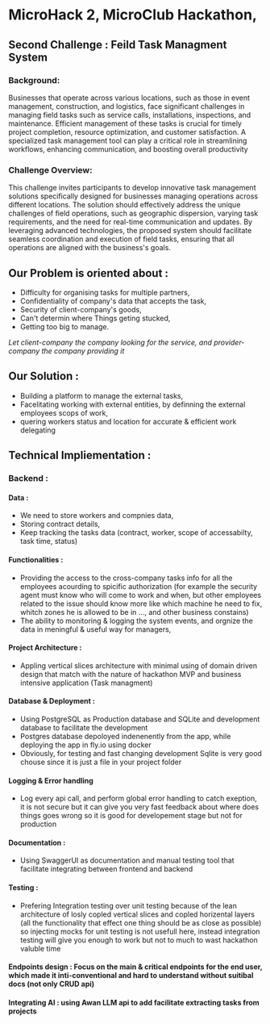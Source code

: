 # MicroHack 2, MicroClub Hackathon,

## Second Challenge : Feild Task Managment System

### Background:

Businesses that operate across various locations, such as
those in event management, construction, and logistics, face
significant challenges in managing field tasks such as service
calls, installations, inspections, and maintenance. Efficient
management of these tasks is crucial for timely project
completion, resource optimization, and customer
satisfaction. A specialized task management tool can play a
critical role in streamlining workflows, enhancing
communication, and boosting overall productivity

### Challenge Overview:

This challenge invites participants to develop innovative task
management solutions specifically designed for businesses
managing operations across different locations. The solution
should effectively address the unique challenges of field
operations, such as geographic dispersion, varying task
requirements, and the need for real-time communication
and updates. By leveraging advanced technologies, the
proposed system should facilitate seamless coordination
and execution of field tasks, ensuring that all operations are
aligned with the business's goals.

## Our Problem is oriented about :
 - Difficulty for organising tasks for multiple partners,
 - Confidentiality of company's data that accepts the task,
 - Security of client-company's goods,
 - Can't determin where Things geting stucked,
 - Getting too big to manage.

_Let client-company the company looking for the service, and provider-company the company providing it_

## Our Solution :
 - Building a platform to manage the external tasks,
 - Facelitating working with external entities, by definning the external employees scops of work, 
 - quering workers status and location for accurate & efficient work delegating

## Technical Impliementation : 

### Backend :
#### Data :
 - We need to store workers and compnies data,
 - Storing contract details,
 - Keep tracking the tasks data (contract, worker, scope of accessabilty, task time, status)

#### Functionalities :
 - Providing the access to the cross-company tasks info for all the employees acourding to spicific authorization (for example the security agent must know who will come to work and when, but other employees related to the issue should know more like which machine he need to fix, whitch zones he is allowed to be in ..., and other business constains)
 - The ability to monitoring & logging the system events, and orgnize the data in meningful & useful way for managers,

#### Project Architecture :
 - Appling vertical slices architecture with minimal using of domain driven design that match with the nature of hackathon MVP and business intensive application (Task managment)

#### Database & Deployment : 
 - Using PostgreSQL as Production database and SQLite and development database to facilitate the development
 - Postgres database depoloyed indenenently from the app, while deploying the app in fly.io using docker
 - Obviously, for testing and fast changing development Sqlite is very good chouse since it is just a file in your project folder

#### Logging & Error handling
 - Log every api call, and perform global error handling to catch exeption, it is not secure but it can give you very fast feedback about where does things goes wrong so it is good for developement stage but not for production

#### Documentation :
 - Using SwaggerUI as documentation and manual testing tool that facilitate integrating between frontend and backend 

#### Testing :
 - Prefering Integration testing over unit testing because of the lean architecture of losly copled vertical slices and copled horizental layers (all the functionality that effect one thing should be as close as possible) so injecting mocks for unit testing is not usefull here, instead integration testing will give you enough to work but not to much to wast hackathon valuble time

#### Endpoints design : Focus on the main & critical endpoints for the end user, which made it inti-conventional and hard to understand without suitibal docs (not only CRUD api)

#### Integrating AI : using Awan LLM api to add facilitate extracting tasks from projects

